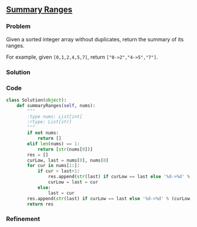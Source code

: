 ## [Summary Ranges](https://leetcode.com/problems/summary-ranges/)

### Problem

Given a sorted integer array without duplicates, return the summary of its ranges.

For example, given `[0,1,2,4,5,7]`, return `["0->2","4->5","7"]`.

### Solution


### Code

``` Python
class Solution(object):
    def summaryRanges(self, nums):
        """
        :type nums: List[int]
        :rtype: List[str]
        """
        if not nums:
            return []
        elif len(nums) == 1:
            return [str(nums[0])]
        res = []
        curLow, last = nums[0], nums[0]
        for cur in nums[1:]:
            if cur > last+1:
                res.append(str(last) if curLow == last else '%d->%d' % (curLow, last))
                curLow = last = cur
            else:
                last = cur
        res.append(str(last) if curLow == last else '%d->%d' % (curLow, last))
        return res
```

### Refinement
